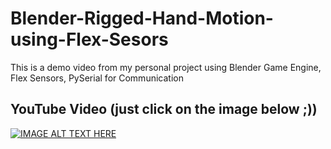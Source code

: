 # Blender-Rigged-Hand-Motion-using-Flex-Sesors
This is a demo video from my personal project using Blender Game Engine, Flex Sensors, PySerial for Communication

YouTube Video (just click on the image below ;))
-------------
[![IMAGE ALT TEXT HERE](https://img.youtube.com/vi/P8pPgoxgQ3c/0.jpg)](https://www.youtube.com/watch?v=P8pPgoxgQ3c)

